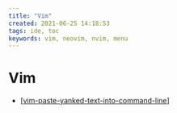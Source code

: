 ```yaml
---
title: "Vim"
created: 2021-06-25 14:18:53
tags: ide, toc
keywords: vim, neovim, nvim, menu
---
```


# Vim

- [[vim-paste-yanked-text-into-command-line]]

[//begin]: # "Autogenerated link references for markdown compatibility"
[vim-paste-yanked-text-into-command-line]: vim-paste-yanked-text-into-command-line.md "Vim paste yanked text into command line"
[//end]: # "Autogenerated link references"
